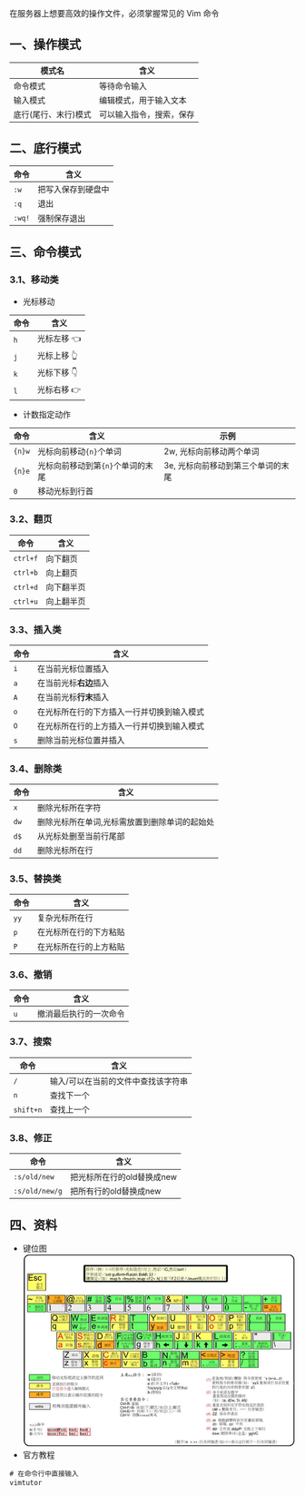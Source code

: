 在服务器上想要高效的操作文件，必须掌握常见的 Vim 命令

## 一、操作模式

| 模式名        | 含义           |
| ------------- |-------------|
| 命令模式     | 等待命令输入 |
| 输入模式     | 编辑模式，用于输入文本  |
| 底行(尾行、末行)模式 | 可以输入指令，搜索，保存  |

## 二、底行模式
| 命令	        | 含义           |
| ------------- |-------------|
| `:w`     | 把写入保存到硬盘中 |
| `:q`     | 退出  |
| `:wq!` | 强制保存退出  |

## 三、命令模式

### 3.1、移动类
- 光标移动

| 命令	        | 含义           |
| ------------- |-------------|
| `h`     | 光标左移 👈 |
| `j`     | 光标上移 👆 |
| `k` | 光标下移 👇 |
| `l` | 光标右移 👉 |

- 计数指定动作

| 命令	        | 含义           | 示例          |
| ------------- |-------------|-------------|
| `{n}w`     | 光标向前移动`{n}`个单词 | 2w, 光标向前移动两个单词 |
| `{n}e`     | 光标向前移动到第`{n}`个单词的末尾 | 3e, 光标向前移动到第三个单词的末尾 |
| `0`     | 移动光标到行首 |

### 3.2、翻页

| 命令	        | 含义           |
| ------------- |-------------|
| `ctrl+f`     | 向下翻页 |
| `ctrl+b`     | 向上翻页 |
| `ctrl+d`     | 向下翻半页 |
| `ctrl+u`     | 向上翻半页 |

### 3.3、插入类

| 命令	        | 含义           |
| ------------- |-------------|
| `i`     | 在当前光标位置插入 |
| `a`     | 在当前光标**右边**插入 |
| `A`     | 在当前光标**行末**插入 |
| `o`     | 在光标所在行的下方插入一行并切换到输入模式 |
| `O`     | 在光标所在行的上方插入一行并切换到输入模式 |
| `s`     | 删除当前光标位置并插入 |

### 3.4、删除类
| 命令	        | 含义           |
| ------------- |-------------|
| `x`     | 删除光标所在字符 |
| `dw`     | 删除光标所在单词,光标需放置到删除单词的起始处 |
| `d$`     | 从光标处删至当前行尾部 |
| `dd`     | 删除光标所在行 |

### 3.5、替换类
| 命令	        | 含义           |
| ------------- |-------------|
| `yy`     | 复杂光标所在行 |
| `p`     | 在光标所在行的下方粘贴 |
| `P`     | 在光标所在行的上方粘贴 |

### 3.6、撤销
| 命令	        | 含义           |
| ------------- |-------------|
| `u`     | 撤消最后执行的一次命令 |

### 3.7、搜索
| 命令	        | 含义           |
| ------------- |-------------|
| `/`     | 输入/可以在当前的文件中查找该字符串 |
| `n`     | 查找下一个 |
| `shift+n`     | 查找上一个 |

### 3.8、修正
| 命令	        | 含义           |
| ------------- |-------------|
| `:s/old/new`     | 把光标所在行的old替换成new |
| `:s/old/new/g`     | 把所有行的old替换成new |

## 四、资料

- 键位图
![Vim键位图](/images/linux/vikey.jpeg)
- 官方教程

```shell
# 在命令行中直接输入 
vimtutor
```
